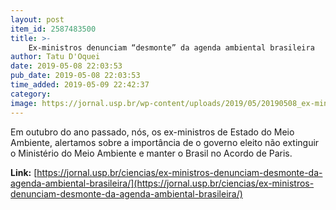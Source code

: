```yaml
---
layout: post
item_id: 2587483500
title: >-
    Ex-ministros denunciam “desmonte” da agenda ambiental brasileira
author: Tatu D'Oquei
date: 2019-05-08 22:03:53
pub_date: 2019-05-08 22:03:53
time_added: 2019-05-09 22:42:37
category: 
image: https://jornal.usp.br/wp-content/uploads/2019/05/20190508_ex-ministros1.jpg
---
```


Em outubro do ano passado, nós, os ex-ministros de Estado do Meio Ambiente, alertamos sobre a importância de o governo eleito não extinguir o Ministério do Meio Ambiente e manter o Brasil no Acordo de Paris.

**Link:** [https://jornal.usp.br/ciencias/ex-ministros-denunciam-desmonte-da-agenda-ambiental-brasileira/](https://jornal.usp.br/ciencias/ex-ministros-denunciam-desmonte-da-agenda-ambiental-brasileira/)

